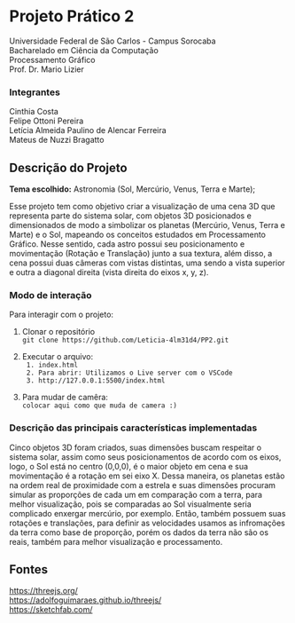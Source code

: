# Projeto Prático 2  
Universidade Federal de São Carlos - Campus Sorocaba <br>
Bacharelado em Ciência da Computação <br>
Processamento Gráfico <br>
Prof. Dr. Mario Lizier <br>

### Integrantes
Cinthia Costa <br>
Felipe Ottoni Pereira <br>
Letícia Almeida Paulino de Alencar Ferreira <br>
Mateus de Nuzzi Bragatto <br>

## Descrição do Projeto
**Tema escolhido:** Astronomia (Sol, Mercúrio, Venus, Terra e Marte); <br>

Esse projeto tem como objetivo criar a visualização de uma cena 3D que representa parte do sistema solar, com objetos 3D posicionados e dimensionados de modo a simbolizar os planetas (Mercúrio, Venus, Terra e Marte) e o Sol, mapeando os conceitos estudados em Processamento Gráfico. Nesse sentido, cada astro possui seu posicionamento e movimentação (Rotação e Translação) junto a sua textura, além disso, a cena possui duas câmeras com vistas distintas, uma sendo a vista superior e outra a diagonal direita (vista direita do eixos x, y, z).

### Modo de interação
Para interagir com o projeto:
1. Clonar o repositório<br>
```git clone https://github.com/Leticia-4lm31d4/PP2.git```
2. Executar o arquivo:<br> 
``` 1. index.html``` <br>
``` 2. Para abrir: Utilizamos o Live server com o VSCode```<br>
``` 3. http://127.0.0.1:5500/index.html```


3. Para mudar de camêra:<br>
```colocar aqui como que muda de camera :)```

### Descrição das principais características implementadas
Cinco objetos 3D foram criados, suas dimensões buscam respeitar o sistema solar, assim como seus posicionamentos de acordo com os eixos, logo, o Sol está no centro (0,0,0), é o maior objeto em cena e sua movimentação é a rotação em sei eixo X. Dessa maneira, os planetas estão na ordem real de proximidade com a estrela e suas dimensões procuram simular as proporções de cada um em comparação com a terra, para melhor visualização, pois se comparadas ao Sol visualmente seria complicado enxergar mercúrio, por exemplo. Então, também possuem suas rotações e translações, para definir as velocidades usamos as infromações da terra como base de proporção, porém os dados da terra não são os reais, também para melhor visualização e processamento.

## Fontes 
https://threejs.org/ <br>
https://adolfoguimaraes.github.io/threejs/ <br>
https://sketchfab.com/